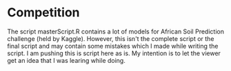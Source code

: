 # Competition
The script masterScript.R contains a lot of models for African Soil Prediction challenge (held by Kaggle). 
However, this isn't the complete script or the final script and may contain some mistakes which I made while writing the script. I am pushing this is script here as is. My intention is to let the viewer get an idea that I was learing while doing.
